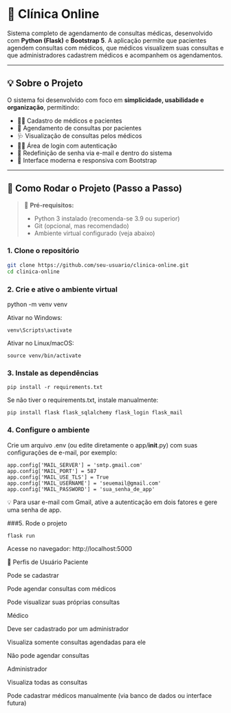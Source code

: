 # 🏥 Clínica Online

Sistema completo de agendamento de consultas médicas, desenvolvido com **Python (Flask)** e **Bootstrap 5**. A aplicação permite que pacientes agendem consultas com médicos, que médicos visualizem suas consultas e que administradores cadastrem médicos e acompanhem os agendamentos.

---

## 💡 Sobre o Projeto

O sistema foi desenvolvido com foco em **simplicidade, usabilidade e organização**, permitindo:

- 👨‍⚕️ Cadastro de médicos e pacientes  
- 📅 Agendamento de consultas por pacientes  
- 🩺 Visualização de consultas pelos médicos  
- 🧑‍💻 Área de login com autenticação  
- 🔐 Redefinição de senha via e-mail e dentro do sistema  
- 🎨 Interface moderna e responsiva com Bootstrap  

---

## 🚀 Como Rodar o Projeto (Passo a Passo)

> 📝 **Pré-requisitos:**
> - Python 3 instalado (recomenda-se 3.9 ou superior)
> - Git (opcional, mas recomendado)
> - Ambiente virtual configurado (veja abaixo)

### 1. Clone o repositório

```bash
git clone https://github.com/seu-usuario/clinica-online.git
cd clinica-online
```
### 2. Crie e ative o ambiente virtual

python -m venv venv

Ativar no Windows:
```
venv\Scripts\activate
```

Ativar no Linux/macOS:
```
source venv/bin/activate
```

### 3. Instale as dependências
```
pip install -r requirements.txt

```
Se não tiver o requirements.txt, instale manualmente:

```
pip install flask flask_sqlalchemy flask_login flask_mail
```

### 4. Configure o ambiente
Crie um arquivo .env (ou edite diretamente o app/__init__.py) com suas configurações de e-mail, por exemplo:

```
app.config['MAIL_SERVER'] = 'smtp.gmail.com'
app.config['MAIL_PORT'] = 587
app.config['MAIL_USE_TLS'] = True
app.config['MAIL_USERNAME'] = 'seuemail@gmail.com'
app.config['MAIL_PASSWORD'] = 'sua_senha_de_app'
```
💡 Para usar e-mail com Gmail, ative a autenticação em dois fatores e gere uma senha de app.

###5. Rode o projeto
```
flask run
```
Acesse no navegador: http://localhost:5000

👥 Perfis de Usuário
Paciente

Pode se cadastrar

Pode agendar consultas com médicos

Pode visualizar suas próprias consultas

Médico

Deve ser cadastrado por um administrador

Visualiza somente consultas agendadas para ele

Não pode agendar consultas

Administrador

Visualiza todas as consultas

Pode cadastrar médicos manualmente (via banco de dados ou interface futura)

